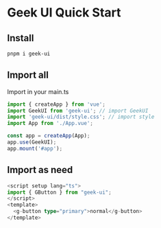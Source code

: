 # Geek UI Quick Start

## Install

```bash
pnpm i geek-ui
```

## Import all

Import in your main.ts

```ts
import { createApp } from 'vue';
import GeekUI from 'geek-ui'; // import GeekUI
import 'geek-ui/dist/style.css'; // import style
import App from './App.vue';

const app = createApp(App);
app.use(GeekUI);
app.mount('#app');
```

## Import as need

```ts
<script setup lang="ts">
import { GButton } from "geek-ui";
</script>
<template>
  <g-button type="primary">normal</g-button>
</template>
```
